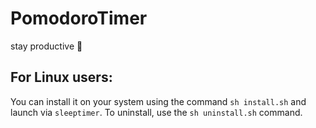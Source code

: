 # PomodoroTimer

stay productive :tomato:

## For Linux users:

You can install it on your system using the command `sh install.sh` and launch via `sleeptimer`.
To uninstall, use the `sh uninstall.sh` command.
